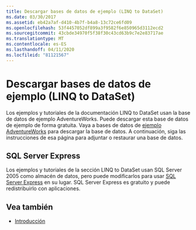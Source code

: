 ```yaml
---
title: Descargar bases de datos de ejemplo (LINQ to DataSet)
ms.date: 03/30/2017
ms.assetid: eb42a7af-d410-4b7f-b4a8-13c72ce6fd09
ms.openlocfilehash: 53f4457052df899a3f9582f6e850965d3112ecd2
ms.sourcegitcommit: 43cbde34970f5f38f30c43cd63b9c7e2e83717ae
ms.translationtype: MT
ms.contentlocale: es-ES
ms.lasthandoff: 04/11/2020
ms.locfileid: "81121567"
---
```

# <a name="download-sample-databases-linq-to-dataset"></a>Descargar bases de datos de ejemplo (LINQ to DataSet)

Los ejemplos y tutoriales de la documentación LINQ to DataSet usan la base de datos de ejemplo AdventureWorks. Puede descargar esta base de datos de ejemplo de forma gratuita. Vaya a bases de datos de [ejemplo AdventureWorks](https://github.com/Microsoft/sql-server-samples/releases/tag/adventureworks) para descargar la base de datos. A continuación, siga las instrucciones de esa página para adjuntar o restaurar una base de datos.
  
## <a name="sql-server-express"></a>SQL Server Express

Los ejemplos y tutoriales de la sección LINQ to DataSet usan SQL Server 2005 como almacén de datos, pero puede modificarlos para usar [SQL Server Express](https://go.microsoft.com/fwlink/?linkid=866658) en su lugar. SQL Server Express es gratuito y puede redistribuirlo con aplicaciones.
  
## <a name="see-also"></a>Vea también

- [Introducción](getting-started-linq-to-dataset.md)
